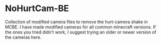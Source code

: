 # NoHurtCam-BE
Collection of modified camera files to remove the hurt-camera shake in MCBE.
I have made modified cameras for all common minecraft versions. If the ones you tried didn't work, I suggest trying an older or newer version of the cameras here.

